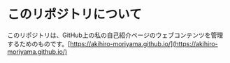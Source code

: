 # このリポジトリについて

このリポジトリは、GitHub上の私の自己紹介ページのウェブコンテンツを管理するためのものです。[https://akihiro-moriyama.github.io/](https://akihiro-moriyama.github.io/)



